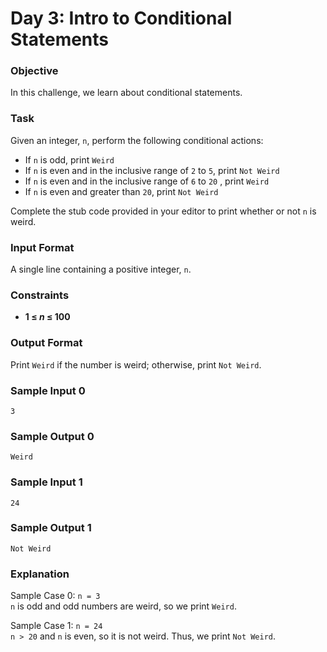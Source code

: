 # Day 3: Intro to Conditional Statements

### Objective
In this challenge, we learn about conditional statements. 

### Task
Given an integer, `n`, perform the following conditional actions:

- If `n` is odd, print `Weird`
- If `n` is even and in the inclusive range of `2` to `5`, print `Not Weird`
- If `n` is even and in the inclusive range of `6` to `20` , print `Weird`
- If `n` is even and greater than `20`, print `Not Weird`

Complete the stub code provided in your editor to print whether or not `n` is weird.

### Input Format

A single line containing a positive integer, `n`.

### Constraints
- **1 ≤ *n* ≤ 100** 

### Output Format

Print `Weird` if the number is weird; otherwise, print `Not Weird`.

### Sample Input 0
```
3
```

### Sample Output 0
```
Weird
```

### Sample Input 1
```
24
```

### Sample Output 1
```
Not Weird
```

### Explanation

Sample Case 0: `n = 3`  
 `n` is odd and odd numbers are weird, so we print `Weird`.

Sample Case 1: `n = 24`  
`n > 20` and `n` is even, so it is not weird. Thus, we print `Not Weird`.
